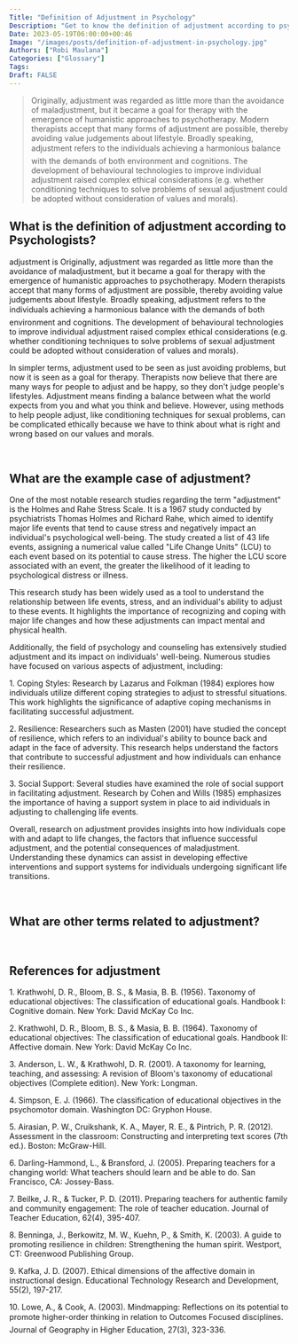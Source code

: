 ```yaml
---
Title: "Definition of Adjustment in Psychology"
Description: "Get to know the definition of adjustment according to psychologists."
Date: 2023-05-19T06:00:00+00:46
Image: "/images/posts/definition-of-adjustment-in-psychology.jpg"
Authors: ["Robi Maulana"]
Categories: ["Glossary"]
Tags: 
Draft: FALSE
---
```





> Originally, adjustment was regarded as little more than the avoidance of maladjustment, but it became a goal for therapy with the emergence of humanistic approaches to psychotherapy. Modern therapists accept that many forms of adjustment are possible, thereby avoiding value judgements about lifestyle. Broadly speaking, adjustment refers to the individuals achieving a harmonious balance with the demands of both environment and cognitions. The development of behavioural technologies to improve individual adjustment raised complex ethical considerations (e.g. whether conditioning techniques to solve problems of sexual adjustment could be adopted without consideration of values and morals).

## What is the definition of adjustment according to Psychologists?

adjustment is Originally, adjustment was regarded as little more than the avoidance of maladjustment, but it became a goal for therapy with the emergence of humanistic approaches to psychotherapy. Modern therapists accept that many forms of adjustment are possible, thereby avoiding value judgements about lifestyle. Broadly speaking, adjustment refers to the individuals achieving a harmonious balance with the demands of both environment and cognitions. The development of behavioural technologies to improve individual adjustment raised complex ethical considerations (e.g. whether conditioning techniques to solve problems of sexual adjustment could be adopted without consideration of values and morals).

In simpler terms, adjustment used to be seen as just avoiding problems, but now it is seen as a goal for therapy. Therapists now believe that there are many ways for people to adjust and be happy, so they don't judge people's lifestyles. Adjustment means finding a balance between what the world expects from you and what you think and believe. However, using methods to help people adjust, like conditioning techniques for sexual problems, can be complicated ethically because we have to think about what is right and wrong based on our values and morals.

 

## What are the example case of adjustment?

One of the most notable research studies regarding the term "adjustment" is the Holmes and Rahe Stress Scale. It is a 1967 study conducted by psychiatrists Thomas Holmes and Richard Rahe, which aimed to identify major life events that tend to cause stress and negatively impact an individual's psychological well-being. The study created a list of 43 life events, assigning a numerical value called "Life Change Units" (LCU) to each event based on its potential to cause stress. The higher the LCU score associated with an event, the greater the likelihood of it leading to psychological distress or illness.

This research study has been widely used as a tool to understand the relationship between life events, stress, and an individual's ability to adjust to these events. It highlights the importance of recognizing and coping with major life changes and how these adjustments can impact mental and physical health.

Additionally, the field of psychology and counseling has extensively studied adjustment and its impact on individuals' well-being. Numerous studies have focused on various aspects of adjustment, including:

1\. Coping Styles: Research by Lazarus and Folkman (1984) explores how individuals utilize different coping strategies to adjust to stressful situations. This work highlights the significance of adaptive coping mechanisms in facilitating successful adjustment.

2\. Resilience: Researchers such as Masten (2001) have studied the concept of resilience, which refers to an individual's ability to bounce back and adapt in the face of adversity. This research helps understand the factors that contribute to successful adjustment and how individuals can enhance their resilience.

3\. Social Support: Several studies have examined the role of social support in facilitating adjustment. Research by Cohen and Wills (1985) emphasizes the importance of having a support system in place to aid individuals in adjusting to challenging life events.

Overall, research on adjustment provides insights into how individuals cope with and adapt to life changes, the factors that influence successful adjustment, and the potential consequences of maladjustment. Understanding these dynamics can assist in developing effective interventions and support systems for individuals undergoing significant life transitions.

 

## What are other terms related to adjustment?

 

## References for adjustment

1\. Krathwohl, D. R., Bloom, B. S., & Masia, B. B. (1956). Taxonomy of educational objectives: The classification of educational goals. Handbook I: Cognitive domain. New York: David McKay Co Inc.

2\. Krathwohl, D. R., Bloom, B. S., & Masia, B. B. (1964). Taxonomy of educational objectives: The classification of educational goals. Handbook II: Affective domain. New York: David McKay Co Inc.

3\. Anderson, L. W., & Krathwohl, D. R. (2001). A taxonomy for learning, teaching, and assessing: A revision of Bloom's taxonomy of educational objectives (Complete edition). New York: Longman.

4\. Simpson, E. J. (1966). The classification of educational objectives in the psychomotor domain. Washington DC: Gryphon House.

5\. Airasian, P. W., Cruikshank, K. A., Mayer, R. E., & Pintrich, P. R. (2012). Assessment in the classroom: Constructing and interpreting text scores (7th ed.). Boston: McGraw-Hill.

6\. Darling-Hammond, L., & Bransford, J. (2005). Preparing teachers for a changing world: What teachers should learn and be able to do. San Francisco, CA: Jossey-Bass.

7\. Beilke, J. R., & Tucker, P. D. (2011). Preparing teachers for authentic family and community engagement: The role of teacher education. Journal of Teacher Education, 62(4), 395-407.

8\. Benninga, J., Berkowitz, M. W., Kuehn, P., & Smith, K. (2003). A guide to promoting resilience in children: Strengthening the human spirit. Westport, CT: Greenwood Publishing Group.

9\. Kafka, J. D. (2007). Ethical dimensions of the affective domain in instructional design. Educational Technology Research and Development, 55(2), 197-217.

10\. Lowe, A., & Cook, A. (2003). Mindmapping: Reflections on its potential to promote higher-order thinking in relation to Outcomes Focused disciplines. Journal of Geography in Higher Education, 27(3), 323-336.
